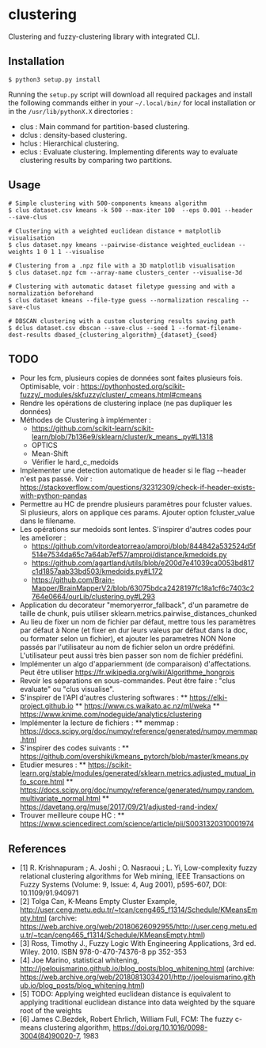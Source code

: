 # clustering
Clustering and fuzzy-clustering library with integrated CLI.

## Installation
```shell
$ python3 setup.py install
```
Running the `setup.py` script will download all required packages and install the following commands either in your `~/.local/bin/` for local installation or in the `/usr/lib/pythonX.X` directories : 
* clus : Main command for partition-based clustering.
* dclus : density-based clustering.
* hclus : Hierarchical clustering.
* eclus : Evaluate clustering. Implementing diferents way to evaluate clustering results by comparing two partitions.


## Usage
```shell
# Simple clustering with 500-components kmeans algorithm
$ clus dataset.csv kmeans -k 500 --max-iter 100  --eps 0.001 --header --save-clus

# Clustering with a weighted euclidean distance + matplotlib visualisation
$ clus dataset.npy kmeans --pairwise-distance weighted_euclidean --weights 1 0 1 1 --visualise

# Clustering from a .npz file with a 3D matplotlib visualisation
$ clus dataset.npz fcm --array-name clusters_center --visualise-3d

# Clustering with automatic dataset filetype guessing and with a normalization beforehand 
$ clus dataset kmeans --file-type guess --normalization rescaling --save-clus

# DBSCAN clustering with a custom clustering results saving path
$ dclus dataset.csv dbscan --save-clus --seed 1 --format-filename-dest-results dbased_{clustering_algorithm}_{dataset}_{seed}
```

## TODO
* Pour les fcm, plusieurs copies de données sont faites plusieurs fois. Optimisable, voir : https://pythonhosted.org/scikit-fuzzy/_modules/skfuzzy/cluster/_cmeans.html#cmeans
* Rendre les opérations de clustering inplace (ne pas dupliquer les données)
* Méthodes de Clustering à implémenter :
  * https://github.com/scikit-learn/scikit-learn/blob/7b136e9/sklearn/cluster/k_means_.py#L1318
  * OPTICS
  * Mean-Shift
  * Vérifier le hard_c_medoids
* Implementer une detection automatique de header si le flag --header n'est pas passé. Voir : https://stackoverflow.com/questions/32312309/check-if-header-exists-with-python-pandas
* Permettre au HC de prendre plusieurs paramètres pour fcluster values. Si plusieurs, alors on applique ces params. Ajouter option fcluster_value dans le filename.
* Les opérations sur medoids sont lentes. S'inspirer d'autres codes pour les ameliorer :
  * https://github.com/vitordeatorreao/amproj/blob/844842a532524d5f514e7534da65c7a64ab7ef57/amproj/distance/kmedoids.py
  * https://github.com/agartland/utils/blob/e200d7e41039ca0053bd817c1d1857aab33bd503/kmedoids.py#L172
  * https://github.com/Brain-Mapper/BrainMapperV2/blob/63075bdca2428197fc18a1cf6c7403c2764e0664/ourLib/clustering.py#L293
* Application du decorateur "memoryerror_fallback", d'un parametre de taille de chunk, puis utiliser sklearn.metrics.pairwise_distances_chunked
* Au lieu de fixer un nom de fichier par défaut, mettre tous les paramètres par défaut à None (et fixer en dur leurs valeus par défaut dans la doc, ou formater selon un fichier), et ajouter les parametres NON None passés par l'utilisateur au nom de fichier selon un ordre prédéfini. L'utilisateur peut aussi très bien passer son nom de fichier prédéfini.
* Implémenter un algo d'appariemment (de comparaison) d'affectations. Peut être utiliser https://fr.wikipedia.org/wiki/Algorithme_hongrois
* Revoir les séparations en sous-commandes. Peut être faire : "clus evaluate" ou "clus visualise".
* S'inspirer de l'API d'autres clustering softwares :
** https://elki-project.github.io
** https://www.cs.waikato.ac.nz/ml/weka
** https://www.knime.com/nodeguide/analytics/clustering
* Implémenter la lecture de fichiers :
** memmap : https://docs.scipy.org/doc/numpy/reference/generated/numpy.memmap.html
* S'inspirer des codes suivants :
** https://github.com/overshiki/kmeans_pytorch/blob/master/kmeans.py
* Etudier mesures :
** https://scikit-learn.org/stable/modules/generated/sklearn.metrics.adjusted_mutual_info_score.html 
** https://docs.scipy.org/doc/numpy/reference/generated/numpy.random.multivariate_normal.html
** https://davetang.org/muse/2017/09/21/adjusted-rand-index/
* Trouver meilleure coupe HC :
** https://www.sciencedirect.com/science/article/pii/S0031320310001974

## References
* [1] R. Krishnapuram ; A. Joshi ; O. Nasraoui ; L. Yi, Low-complexity fuzzy relational clustering algorithms for Web mining,  IEEE Transactions on Fuzzy Systems (Volume: 9, Issue: 4, Aug 2001), p595-607, DOI: 10.1109/91.940971
* [2] Tolga Can, K-Means Empty Cluster Example, http://user.ceng.metu.edu.tr/~tcan/ceng465_f1314/Schedule/KMeansEmpty.html (archive: https://web.archive.org/web/20180626092955/http://user.ceng.metu.edu.tr/~tcan/ceng465_f1314/Schedule/KMeansEmpty.html)
* [3] Ross, Timothy J., Fuzzy Logic With Engineering Applications, 3rd ed. Wiley. 2010. ISBN 978-0-470-74376-8 pp 352-353
* [4] Joe Marino, statistical whitening, http://joelouismarino.github.io/blog_posts/blog_whitening.html (archive: https://web.archive.org/web/20180813034201/http://joelouismarino.github.io/blog_posts/blog_whitening.html)
* [5] TODO: Applying weighted euclidean distance is equivalent to applying traditional euclidean distance into data weighted by the square root of the weights
* [6] James C.Bezdek, Robert Ehrlich, William Full, FCM: The fuzzy c-means clustering algorithm, https://doi.org/10.1016/0098-3004(84)90020-7, 1983
